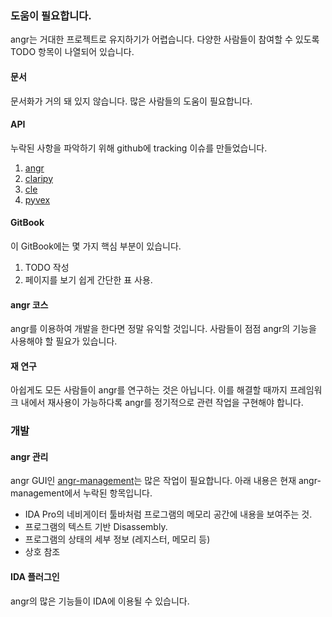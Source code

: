 ### 도움이 필요합니다.

angr는 거대한 프로젝트로 유지하기가 어렵습니다. 다양한 사람들이 참여할 수 있도록 TODO 항목이 나열되어 있습니다.

#### 문서

문서화가 거의 돼 있지 않습니다. 많은 사람들의 도움이 필요합니다.

#### API

누락된 사항을 파악하기 위해 github에 tracking 이슈를 만들었습니다.

1. [angr](https://github.com/angr/angr/issues/145)
2. [claripy](https://github.com/angr/claripy/issues/17)
3. [cle](https://github.com/angr/cle/issues/29)
4. [pyvex](https://github.com/angr/pyvex/issues/34)

#### GitBook

이 GitBook에는 몇 가지 핵심 부분이 있습니다.
1. TODO 작성
2. 페이지를 보기 쉽게 간단한 표 사용.

#### angr 코스

angr를 이용하여 개발을 한다면 정말 유익할 것입니다. 사람들이 점점 angr의 기능을 사용해야 할 필요가 있습니다.

#### 재 연구

아쉽게도 모든 사람들이 angr를 연구하는 것은 아닙니다. 이를 해결할 때까지 프레임워크 내에서 재사용이 가능하다록 angr를 정기적으로 관련 작업을 구현해야 합니다.

### 개발

#### angr 관리

angr GUI인 [angr-management](https://github.com/angr/angr-management)는 많은 작업이 필요합니다. 아래 내용은 현재 angr-management에서 누락된 항목입니다.

 - IDA Pro의 네비게이터 툴바처럼 프로그램의 메모리 공간에 내용을 보여주는 것.
 - 프로그램의 텍스트 기반 Disassembly.
 - 프로그램의 상태의 세부 정보 (레지스터, 메모리 등)
 - 상호 참조

#### IDA 플러그인

angr의 많은 기능들이 IDA에 이용될 수 있습니다.
